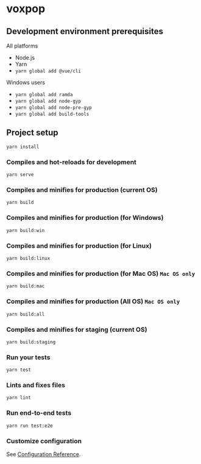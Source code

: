 # voxpop

## Development environment prerequisites

All platforms

- Node.js
- Yarn
- `yarn global add @vue/cli`

Windows users

- `yarn global add ramda`
- `yarn global add node-gyp`
- `yarn global add node-pre-gyp`
- `yarn global add build-tools`

## Project setup

```
yarn install
```

### Compiles and hot-reloads for development

```
yarn serve
```

### Compiles and minifies for production (current OS)

```
yarn build
```

### Compiles and minifies for production (for Windows)

```
yarn build:win
```

### Compiles and minifies for production (for Linux)

```
yarn build:linux
```

### Compiles and minifies for production (for Mac OS) `Mac OS only`

```
yarn build:mac
```

### Compiles and minifies for production (All OS) `Mac OS only`

```
yarn build:all
```

### Compiles and minifies for staging (current OS)

```
yarn build:staging
```

### Run your tests

```
yarn test
```

### Lints and fixes files

```
yarn lint
```

### Run end-to-end tests

```
yarn run test:e2e
```

### Customize configuration
See [Configuration Reference](https://cli.vuejs.org/config/).
